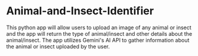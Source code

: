 # Animal-and-Insect-Identifier
This python app will allow users to upload an image of any animal or insect and the app will return the type of animal/insect and other details about the animal/insect. The app utilizes Gemini's AI API to gather information about the animal or insect uploaded by the user.
